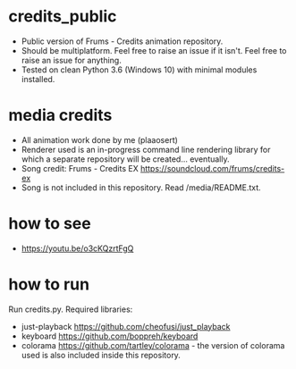 # credits_public
- Public version of Frums - Credits animation repository.
- Should be multiplatform. Feel free to raise an issue if it isn't. Feel free to raise an issue for anything.
- Tested on clean Python 3.6 (Windows 10) with minimal modules installed.
 
 
# media credits
- All animation work done by me (plaaosert)
- Renderer used is an in-progress command line rendering library for which a separate repository will be created... eventually.
- Song credit: Frums - Credits EX https://soundcloud.com/frums/credits-ex
- Song is not included in this repository. Read /media/README.txt.

 
# how to see
- https://youtu.be/o3cKQzrtFgQ
 
 
# how to run
 Run credits.py. Required libraries:
 - just-playback https://github.com/cheofusi/just_playback
 - keyboard https://github.com/boppreh/keyboard
 - colorama https://github.com/tartley/colorama -
 the version of colorama used is also included inside this repository.